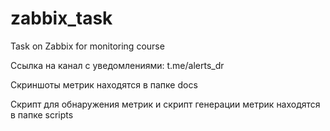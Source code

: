 # zabbix_task
Task on Zabbix for monitoring course

Ссылка на канал с уведомлениями: t.me/alerts_dr

Скриншоты метрик находятся в папке docs

Скрипт для обнаружения метрик и скрипт генерации метрик находятся в папке scripts

